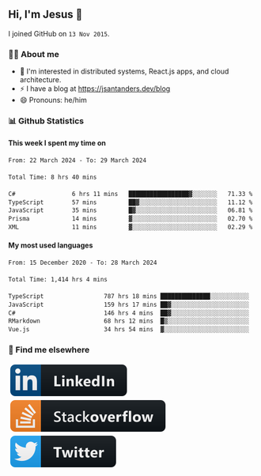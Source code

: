 ## Hi, I'm Jesus 👋

I joined GitHub on `13 Nov 2015`.

<!-- Talking about you -->

### 👨‍💻 About me

- 👦 I'm interested in distributed systems, React.js apps, and cloud architecture.
- ⚡️ I have a blog at <https://jsantanders.dev/blog>
- 😄 Pronouns: he/him

### 📊 Github Statistics

#### This week I spent my time on

<!--START_SECTION:weekly-->

```txt
From: 22 March 2024 - To: 29 March 2024

Total Time: 8 hrs 40 mins

C#                6 hrs 11 mins   █████████████████▓░░░░░░░   71.33 %
TypeScript        57 mins         ██▓░░░░░░░░░░░░░░░░░░░░░░   11.12 %
JavaScript        35 mins         █▓░░░░░░░░░░░░░░░░░░░░░░░   06.81 %
Prisma            14 mins         ▓░░░░░░░░░░░░░░░░░░░░░░░░   02.70 %
XML               11 mins         ▓░░░░░░░░░░░░░░░░░░░░░░░░   02.29 %
```

<!--END_SECTION:weekly-->

#### My most used languages

<!--START_SECTION:alltime-->

```txt
From: 15 December 2020 - To: 28 March 2024

Total Time: 1,414 hrs 4 mins

TypeScript                 787 hrs 18 mins ██████████████░░░░░░░░░░░   55.68 %
JavaScript                 159 hrs 17 mins ██▓░░░░░░░░░░░░░░░░░░░░░░   11.26 %
C#                         146 hrs 4 mins  ██▓░░░░░░░░░░░░░░░░░░░░░░   10.33 %
RMarkdown                  68 hrs 12 mins  █▒░░░░░░░░░░░░░░░░░░░░░░░   04.82 %
Vue.js                     34 hrs 54 mins  ▓░░░░░░░░░░░░░░░░░░░░░░░░   02.47 %
```

<!--END_SECTION:alltime-->

### 📢 Find me elsewhere

<p>
  <a target="_blank" href="https://linkedin.com/in/jsantanders">
    <img src="https://github.com/jsantanders/jsantanders/blob/master/img/linkedin.svg" alt="LinkedIn" style="vertical-align:top; margin:4px">
  </a>
  
  <a target="_blank" href="https://stackoverflow.com/users/7318331/jesus-santander">
    <img src="https://github.com/jsantanders/jsantanders/blob/master/img/stackoverflow.svg" alt="StackOverflow" style="vertical-align:top; margin:4px">
  </a>
  
  <a target="_blank" href="http://twitter.com/jsantanders">
    <img src="https://github.com/jsantanders/jsantanders/blob/master/img/twitter.svg" alt="Twitter" style="vertical-align:top; margin:4px">
  </a>
</p>
